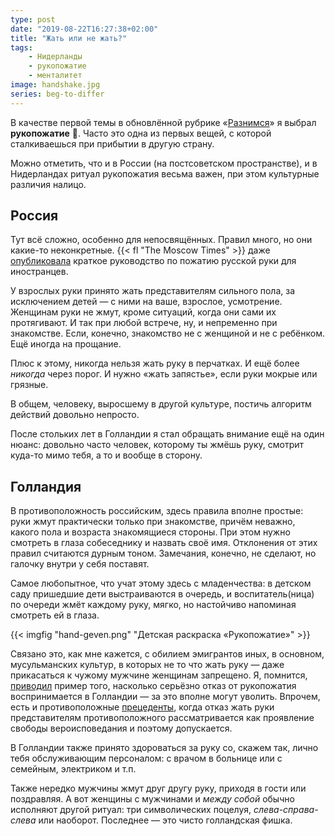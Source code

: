 ```yaml
---
type: post
date: "2019-08-22T16:27:38+02:00"
title: "Жать или не жать?"
tags:
    - Нидерланды
    - рукопожатие
    - менталитет
image: handshake.jpg
series: beg-to-differ
---
```


В качестве первой темы в обновлённой рубрике «[Разнимся](/series/beg-to-differ)» я выбрал **рукопожатие** 🤝. Часто это одна из первых вещей, с которой сталкиваешься при прибытии в другую страну.

Можно отметить, что и в России (на постсоветском пространстве), и в Нидерландах ритуал рукопожатия весьма важен, при этом культурные различия налицо.

<!--more-->

## Россия

Тут всё сложно, особенно для непосвящённых. Правил много, но они какие-то неконкретные. {{< fl "The Moscow Times" >}} даже [опубликовала](https://www.themoscowtimes.com/2013/10/10/how-not-to-shake-hands-in-russia-a34542) краткое руководство по пожатию русской руки для иностранцев.

У взрослых руки принято жать представителям сильного пола, за исключением детей — с ними на ваше, взрослое, усмотрение. Женщинам руки не жмут, кроме ситуаций, когда они сами их протягивают. И так при любой встрече, ну, и непременно при знакомстве. Если, конечно, знакомство не с женщиной и не с ребёнком. Ещё иногда на прощание.

Плюс к этому, никогда нельзя жать руку в перчатках. И ещё более *никогда* через порог. И нужно «жать запястье», если руки мокрые или грязные.

В общем, человеку, выросшему в другой культуре, постичь алгоритм действий довольно непросто.

После стольких лет в Голландии я стал обращать внимание ещё на один нюанс: довольно часто человек, которому ты жмёшь руку, смотрит куда-то мимо тебя, а то и вообще в сторону.

## Голландия

В противоположность российским, здесь правила вполне простые: руки жмут практически только при знакомстве, причём неважно, какого пола и возраста знакомящиеся стороны. При этом нужно смотреть в глаза собеседнику и назвать своё имя. Отклонения от этих правил считаются дурным тоном. Замечания, конечно, не сделают, но галочку внутри у себя поставят.

Самое любопытное, что учат этому здесь с младенчества: в детском саду пришедшие дети выстраиваются в очередь, и воспитатель(ница) по очереди жмёт каждому руку, мягко, но настойчиво напоминая смотреть ей в глаза.

{{< imgfig "hand-geven.png" "Детская раскраска «Рукопожатие»" >}}

Связано это, как мне кажется, с обилием эмигрантов иных, в основном, мусульманских культур, в которых не то что жать руку — даже прикасаться к чужому мужчине женщинам запрещено. Я, помнится, [приводил](0039) пример того, насколько серьёзно отказ от рукопожатия воспринимается в Голландии — за это вполне могут уволить. Впрочем, есть и противоположные [прецеденты](https://www.mensenrechten.nl/nl/nieuws/geen-handen-schudden-hoe-zit-dat), когда отказ жать руки представителям противоположного рассматривается как проявление свободы вероисповедания и поэтому допускается.

В Голландии также принято здороваться за руку со, скажем так, лично тебя обслуживающим персоналом: с врачом в больнице или с семейным, электриком и т.п.

Также нередко мужчины жмут друг другу руку, приходя в гости или поздравляя. А вот женщины с мужчинами и *между собой* обычно исполняют другой ритуал: три символических поцелуя, *слева-справа-слева* или наоборот. Последнее — это чисто голландская фишка.
